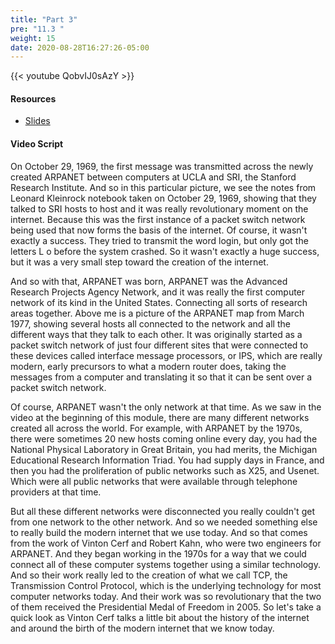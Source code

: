 ```yaml
---
title: "Part 3"
pre: "11.3 "
weight: 15
date: 2020-08-28T16:27:26-05:00
---
```


{{< youtube QobvIJ0sAzY >}}

<!-- CC 110: jqkWjyHw0uY -->

#### Resources
* [Slides](/1-cis115/11-internethistory/slides/10-History_of_the_Internet.pdf)

#### Video Script

On October 29, 1969, the first message was transmitted across the newly created ARPANET between computers at UCLA and SRI, the Stanford Research Institute. And so in this particular picture, we see the notes from Leonard Kleinrock notebook taken on October 29, 1969, showing that they talked to SRI hosts to host and it was really revolutionary moment on the internet. Because this was the first instance of a packet switch network being used that now forms the basis of the internet. Of course, it wasn't exactly a success. They tried to transmit the word login, but only got the letters L o before the system crashed. So it wasn't exactly a huge success, but it was a very small step toward the creation of the internet. 

And so with that, ARPANET was born, ARPANET was the Advanced Research Projects Agency Network, and it was really the first computer network of its kind in the United States. Connecting all sorts of research areas together. Above me is a picture of the ARPANET map from March 1977, showing several hosts all connected to the network and all the different ways that they talk to each other. It was originally started as a packet switch network of just four different sites that were connected to these devices called interface message processors, or IPS, which are really modern, early precursors to what a modern router does, taking the messages from a computer and translating it so that it can be sent over a packet switch network. 

Of course, ARPANET wasn't the only network at that time. As we saw in the video at the beginning of this module, there are many different networks created all across the world. For example, with ARPANET by the 1970s, there were sometimes 20 new hosts coming online every day, you had the National Physical Laboratory in Great Britain, you had merits, the Michigan Educational Research Information Triad. You had supply days in France, and then you had the proliferation of public networks such as X25, and Usenet. Which were all public networks that were available through telephone providers at that time. 

But all these different networks were disconnected you really couldn't get from one network to the other network. And so we needed something else to really build the modern internet that we use today. And so that comes from the work of Vinton Cerf and Robert Kahn, who were two engineers for ARPANET. And they began working in the 1970s for a way that we could connect all of these computer systems together using a similar technology. And so their work really led to the creation of what we call TCP, the Transmission Control Protocol, which is the underlying technology for most computer networks today. And their work was so revolutionary that the two of them received the Presidential Medal of Freedom in 2005. So let's take a quick look as Vinton Cerf talks a little bit about the history of the internet and around the birth of the modern internet that we know today.